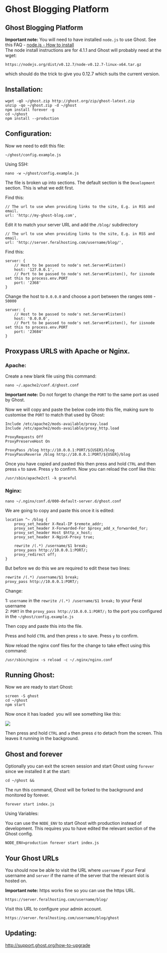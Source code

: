 Ghost Blogging Platform
=======================

Ghost Blogging Platform
-----------------------

  
**Important note:** You will need to have installed `node.js` to use Ghost. See this FAQ - [node.js - How to install](https://www.feralhosting.com/faq/view?question=199)  
The node install instructions are for 4.1.1 and Ghost will probably need at the wget:  

    https://nodejs.org/dist/v0.12.7/node-v0.12.7-linux-x64.tar.gz

  
which should do the trick to give you 0.12.7 which suits the current version.  
  

Installation:
-------------

  

    wget -qO ~/ghost.zip http://ghost.org/zip/ghost-latest.zip
    unzip -qo ~/ghost.zip -d ~/ghost
    npm install forever -g
    cd ~/ghost
    npm install --production

  

Configuration:
--------------

  
Now we need to edit this file:  
  

    ~/ghost/config.example.js

  
Using SSH:  
  

    nano -w ~/ghost/config.example.js

  
The file is broken up into sections. The default section is the `Development` section. This is what we edit first.  
  
Find this:  
  

    // The url to use when providing links to the site, E.g. in RSS and email.
    url: 'http://my-ghost-blog.com',

  
Edit it to match your server URL and add the `/blog/` subdirectory  
  

    // The url to use when providing links to the site, E.g. in RSS and email.
    url: 'http://server.feralhosting.com/username/blog/',

  
Find this:  
  

    server: {
        // Host to be passed to node's net.Server#listen()
        host: '127.0.0.1',
        // Port to be passed to node's net.Server#listen(), for iisnode set this to process.env.PORT
        port: '2368'
    }

  
Change the host to `0.0.0.0` and choose a port between the ranges `6000` - `50000`  
  

    server: {
        // Host to be passed to node's net.Server#listen()
        host: '0.0.0.0',
        // Port to be passed to node's net.Server#listen(), for iisnode set this to process.env.PORT
        port: '23684'
    }

  

Proxypass URLS with Apache or Nginx.
------------------------------------

  

### Apache:

  
Create a new blank file using this command:  
  

    nano ~/.apache2/conf.d/ghost.conf

  
**Important note:** Do not forget to change the `PORT` to the same port as used by Ghost.  
  
Now we will copy and paste the below code into this file, making sure to customise the `PORT` to match that used by Ghost:  
  

    Include /etc/apache2/mods-available/proxy.load
    Include /etc/apache2/mods-available/proxy_http.load

    ProxyRequests Off
    ProxyPreserveHost On

    ProxyPass /blog http://10.0.0.1:PORT/${USER}/blog
    ProxyPassReverse /blog http://10.0.0.1:PORT/${USER}/blog

  
Once you have copied and pasted this then press and hold `CTRL` and then press `x` to save. Press `y` to confirm. Now you can reload the conf like this:  
  

    /usr/sbin/apache2ctl -k graceful

  

### Nginx:

  

    nano ~/.nginx/conf.d/000-default-server.d/ghost.conf

  
We are going to copy and paste this once it is edited:  
  

    location ^~ /blog {
        proxy_set_header X-Real-IP $remote_addr;
        proxy_set_header X-Forwarded-For $proxy_add_x_forwarded_for;
        proxy_set_header Host $http_x_host;
        proxy_set_header X-NginX-Proxy true;

        rewrite /(.*) /username/$1 break;
        proxy_pass http://10.0.0.1:PORT/;
        proxy_redirect off;
    }

  
But before we do this we are required to edit these two lines:  
  

    rewrite /(.*) /username/$1 break;
    proxy_pass http://10.0.0.1:PORT/;

  
Change:  
  
1: `username` in the `rewrite /(.*) /username/$1 break;` to your Feral username  
2: `PORT` in the `proxy_pass http://10.0.0.1:PORT/;` to the port you configured in the `~/ghost/config.example.js`  
  
Then copy and paste this into the file.  
  
Press and hold `CTRL` and then press `x` to save. Press `y` to confirm.  
  
Now reload the nginx conf files for the change to take effect using this command:  
  

    /usr/sbin/nginx -s reload -c ~/.nginx/nginx.conf

  

Running Ghost:
--------------

  
Now we are ready to start Ghost:  
  

    screen -S ghost
    cd ~/ghost
    npm start

  
Now once it has loaded  you will see something like this:  
  
![](https://raw.github.com/feralhosting/feralfilehosting/master/Feral%20Wiki/Software/Ghost%20Blogging%20Platform/1.png)  
  
Then press and hold `CTRL` and `a` then press `d` to detach from the screen. This leaves it running in the background.  
  

Ghost and forever
-----------------

  
Optionally you can exit the screen session and start Ghost using `forever` since we installed it at the start:  
  

    cd ~/ghost && 

  
The run this command, Ghost will be forked to the background and monitored by forever.  
  

    forever start index.js

  
Using Variables:  
  
You can use the `NODE_ENV` to start Ghost with production instead of development. This requires you to have edited the relevant section of the Ghost config.  
  

    NODE_ENV=production forever start index.js

  

Your Ghost URLs
---------------

  
You should now be able to visit the URL where `username` if your Feral username and `server` if the name of the server that the relevant slot is hosted on.  
  
**Important note:** https works fine so you can use the https URL.  
  

    https://server.feralhosting.com/username/blog/

  
Visit this URL to configure your admin account.  
  

    https://server.feralhosting.com/username/blog/ghost

  

Updating:
---------

  
<http://support.ghost.org/how-to-upgrade>  
  


